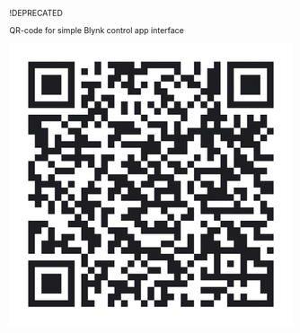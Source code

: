 !DEPRECATED



QR-code for simple Blynk control app interface


![alt text][QRcode]

[QRcode]: https://github.com/theBadMusician/V20_Project_Zumo32u4/blob/master/Blynk_control/QR_code_for_Blynk_control_setup.png
